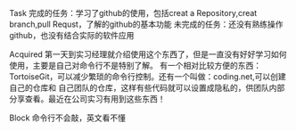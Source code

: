 Task
完成的任务：学习了github的使用，包括creat a Repository,creat branch,pull Requst，了解的github的基本功能
未完成的任务：还没有熟练操作github，也没有结合实际的软件应用

Acquired
  第一天到实习经理就介绍使用这个东西了，但是一直没有好好学习如何使用，主要是自己对命令行不是特别了解。
有一个相对比较方便的东西：TortoiseGit，可以减少繁琐的命令行控制。还有一个叫做：coding.net,可以创建自己的仓库和
自己团队的仓库，这样有些代码就可以设置成隐私的，供团队内部分享查看。最近在公司实习有用到这些东西！

Block
命令行不会敲，英文看不懂
